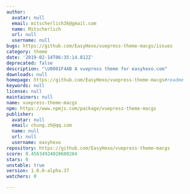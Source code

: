 ```yaml
---
author:
  avatar: null
  email: mitscherlich36@gmail.com
  name: Mitscherlich
  url: null
  username: null
bugs: https://github.com/EasyHexo/vuepress-theme-macgs/issues
category: theme
date: '2019-02-14T06:35:14.812Z'
deprecated: false
description: "\U0001F4AB A vuepress theme for easyhexo.com"
downloads: null
homepage: https://github.com/EasyHexo/vuepress-theme-macgs#readme
keywords: null
license: null
maintainers: null
name: vuepress-theme-macgs
npm: https://www.npmjs.com/package/vuepress-theme-macgs
publisher:
  avatar: null
  email: chung.zh@qq.com
  name: null
  url: null
  username: easyhexo
repository: https://github.com/EasyHexo/vuepress-theme-macgs
score: 0.45634924028600204
stars: 0
unstable: true
version: 1.0.0-alpha.37
watchers: 0

---
```


